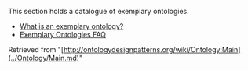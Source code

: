 This section holds a catalogue of exemplary ontologies. 



* [What is an exemplary ontology?](../Odp/Exemplary_ontology.md "Odp:Exemplary ontology")
* [Exemplary Ontologies FAQ](../Odp/Exemplary_ontology_FAQ.md "Odp:Exemplary ontology FAQ")


  









  




  



  










Retrieved from "[http://ontologydesignpatterns.org/wiki/Ontology:Main](../Ontology/Main.md)"